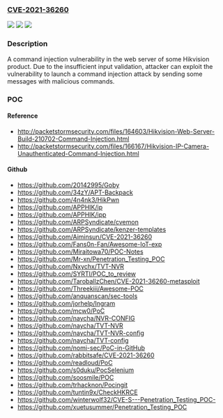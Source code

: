 ### [CVE-2021-36260](https://cve.mitre.org/cgi-bin/cvename.cgi?name=CVE-2021-36260)
![](https://img.shields.io/static/v1?label=Product&message=n%2Fa&color=blue)
![](https://img.shields.io/static/v1?label=Version&message=n%2Fa&color=blue)
![](https://img.shields.io/static/v1?label=Vulnerability&message=n%2Fa&color=brighgreen)

### Description

A command injection vulnerability in the web server of some Hikvision product. Due to the insufficient input validation, attacker can exploit the vulnerability to launch a command injection attack by sending some messages with malicious commands.

### POC

#### Reference
- http://packetstormsecurity.com/files/164603/Hikvision-Web-Server-Build-210702-Command-Injection.html
- http://packetstormsecurity.com/files/166167/Hikvision-IP-Camera-Unauthenticated-Command-Injection.html

#### Github
- https://github.com/20142995/Goby
- https://github.com/34zY/APT-Backpack
- https://github.com/4n4nk3/HikPwn
- https://github.com/APPHIK/ip
- https://github.com/APPHIK/ipp
- https://github.com/ARPSyndicate/cvemon
- https://github.com/ARPSyndicate/kenzer-templates
- https://github.com/Aiminsun/CVE-2021-36260
- https://github.com/Fans0n-Fan/Awesome-IoT-exp
- https://github.com/Miraitowa70/POC-Notes
- https://github.com/Mr-xn/Penetration_Testing_POC
- https://github.com/Nxychx/TVT-NVR
- https://github.com/SYRTI/POC_to_review
- https://github.com/TaroballzChen/CVE-2021-36260-metasploit
- https://github.com/Threekiii/Awesome-POC
- https://github.com/anquanscan/sec-tools
- https://github.com/jorhelp/Ingram
- https://github.com/mcw0/PoC
- https://github.com/naycha/NVR-CONFIG
- https://github.com/naycha/TVT-NVR
- https://github.com/naycha/TVT-NVR-config
- https://github.com/naycha/TVT-config
- https://github.com/nomi-sec/PoC-in-GitHub
- https://github.com/rabbitsafe/CVE-2021-36260
- https://github.com/readloud/PoC
- https://github.com/s0duku/PocSelenium
- https://github.com/soosmile/POC
- https://github.com/trhacknon/Pocingit
- https://github.com/tuntin9x/CheckHKRCE
- https://github.com/winterwolf32/CVE-S---Penetration_Testing_POC-
- https://github.com/xuetusummer/Penetration_Testing_POC

